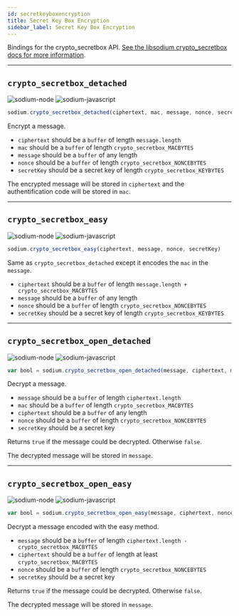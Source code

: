```yaml
---
id: secretkeyboxencryption
title: Secret Key Box Encryption
sidebar_label: Secret Key Box Encryption
---
```


Bindings for the crypto_secretbox API. [See the libsodium crypto_secretbox docs for more information](https://download.libsodium.org/doc/public-key_cryptography/authenticated_encryption).
***
## `crypto_secretbox_detached`
![sodium-node][node] ![sodium-javascript][js]
``` js
sodium.crypto_secretbox_detached(ciphertext, mac, message, nonce, secretKey)
```
Encrypt a message.
* `ciphertext` should be a `buffer` of length `message.length`
* `mac` should be a `buffer` of length `crypto_secretbox_MACBYTES`
* `message` should be a `buffer` of any length
* `nonce` should be a `buffer` of length `crypto_secretbox_NONCEBYTES`
* `secretKey` should be a secret key of length `crypto_secretbox_KEYBYTES`

The encrypted message will be stored in `ciphertext` and the authentification code will be stored in `mac`.
***
## `crypto_secretbox_easy`
![sodium-node][node] ![sodium-javascript][js]
``` js
sodium.crypto_secretbox_easy(ciphertext, message, nonce, secretKey)
```
Same as `crypto_secretbox_detached` except it encodes the `mac` in the `message`.
* `ciphertext` should be a `buffer` of length `message.length + crypto_secretbox_MACBYTES`
* `message` should be a `buffer` of any length
* `nonce` should be a `buffer` of length `crypto_secretbox_NONCEBYTES`
* `secretKey` should be a secret key of length `crypto_secretbox_KEYBYTES`
***
## `crypto_secretbox_open_detached`
![sodium-node][node] ![sodium-javascript][js]
``` js
var bool = sodium.crypto_secretbox_open_detached(message, ciphertext, mac, nonce, secretKey)
```
Decrypt a message.
* `message` should be a `buffer` of length `ciphertext.length`
* `mac` should be a `buffer` of length `crypto_secretbox_MACBYTES`
* `ciphertext` should be a `buffer` of any length
* `nonce` should be a `buffer` of length `crypto_secretbox_NONCEBYTES`
* `secretKey` should be a secret key

Returns `true` if the message could be decrypted. Otherwise `false`.

The decrypted message will be stored in `message`.
***
## `crypto_secretbox_open_easy`
![sodium-node][node] ![sodium-javascript][js]
``` js
var bool = sodium.crypto_secretbox_open_easy(message, ciphertext, nonce, secretKey)
```
Decrypt a message encoded with the easy method.
* `message` should be a `buffer` of length `ciphertext.length - crypto_secretbox_MACBYTES`
* `ciphertext` should be a `buffer` of length at least `crypto_secretbox_MACBYTES`
* `nonce` should be a `buffer` of length `crypto_secretbox_NONCEBYTES`
* `secretKey` should be a secret key

Returns `true` if the message could be decrypted. Otherwise `false`.

The decrypted message will be stored in `message`.


[js]: /docusaurus/img/icon_js.svg
[node]: /docusaurus/img/nodejs-icon.svg

